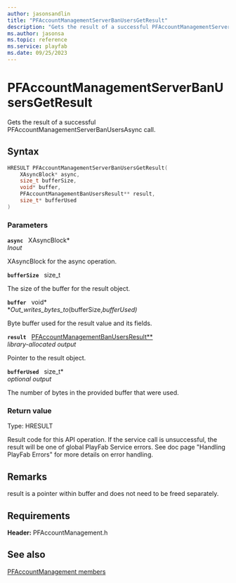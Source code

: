 ```yaml
---
author: jasonsandlin
title: "PFAccountManagementServerBanUsersGetResult"
description: "Gets the result of a successful PFAccountManagementServerBanUsersAsync call."
ms.author: jasonsa
ms.topic: reference
ms.service: playfab
ms.date: 09/25/2023
---
```


# PFAccountManagementServerBanUsersGetResult  

Gets the result of a successful PFAccountManagementServerBanUsersAsync call.  

## Syntax  
  
```cpp
HRESULT PFAccountManagementServerBanUsersGetResult(  
    XAsyncBlock* async,  
    size_t bufferSize,  
    void* buffer,  
    PFAccountManagementBanUsersResult** result,  
    size_t* bufferUsed  
)  
```  
  
### Parameters  
  
**`async`** &nbsp; XAsyncBlock*  
*_Inout_*  
  
XAsyncBlock for the async operation.  
  
**`bufferSize`** &nbsp; size_t  
  
The size of the buffer for the result object.  
  
**`buffer`** &nbsp; void*  
*_Out_writes_bytes_to_(bufferSize,*bufferUsed)*  
  
Byte buffer used for the result value and its fields.  
  
**`result`** &nbsp; [PFAccountManagementBanUsersResult**](../../pfaccountmanagementtypes/structs/pfaccountmanagementbanusersresult.md)  
*library-allocated output*  
  
Pointer to the result object.  
  
**`bufferUsed`** &nbsp; size_t*  
*optional output*  
  
The number of bytes in the provided buffer that were used.  
  
  
### Return value
Type: HRESULT
  
Result code for this API operation. If the service call is unsuccessful, the result will be one of global PlayFab Service errors. See doc page "Handling PlayFab Errors" for more details on error handling.
  
## Remarks  
  
result is a pointer within buffer and does not need to be freed separately.
  
## Requirements  
  
**Header:** PFAccountManagement.h
  
## See also  
[PFAccountManagement members](../pfaccountmanagement_members.md)  

  
  

